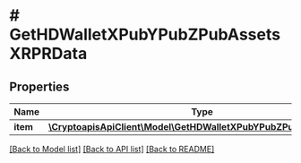# # GetHDWalletXPubYPubZPubAssetsXRPRData

## Properties

Name | Type | Description | Notes
------------ | ------------- | ------------- | -------------
**item** | [**\CryptoapisApiClient\Model\GetHDWalletXPubYPubZPubAssetsXRPRI**](GetHDWalletXPubYPubZPubAssetsXRPRI.md) |  |

[[Back to Model list]](../../README.md#models) [[Back to API list]](../../README.md#endpoints) [[Back to README]](../../README.md)

